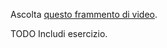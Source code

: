 Ascolta [questo frammento di video](https://peertube.devol.it/w/7CuM3ENKR1H5aXdz4upbdS?start=6m50s&stop=7m11s).

TODO Includi esercizio.
